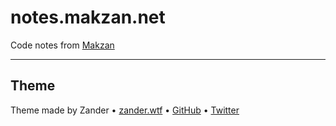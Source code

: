 # notes.makzan.net

Code notes from [Makzan](https://makzan.net)


---

## Theme

Theme made by Zander • [zander.wtf](https://zander.wtf) • [GitHub](https://github.com/mrmartineau/) • [Twitter](https://twitter.com/mrmartineau/)
